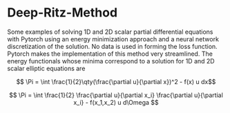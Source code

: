 # Deep-Ritz-Method

Some examples of solving 1D and 2D scalar partial differential equations with Pytorch using an energy minimization approach and a neural network discretization of the solution. No data is used in forming the loss function. Pytorch makes the implementation of this method very streamlined. The energy functionals whose minima correspond to a solution for 1D and 2D scalar elliptic equations are

$$ \Pi = \int \frac{1}{2}\qty(\frac{\partial u}{\partial x})^2 - f(x) u dx$$

$$ \Pi = \int \frac{1}{2} \frac{\partial u}{\partial x_i} \frac{\partial u}{\partial x_i} - f(x_1,x_2) u d\Omega $$ 
